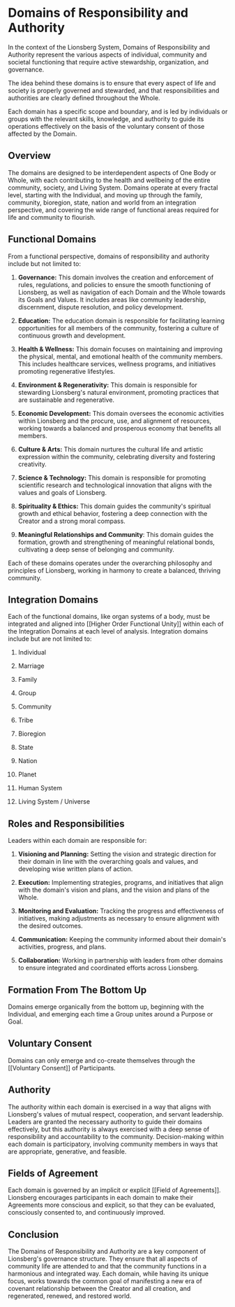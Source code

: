 # Domains of Responsibility and Authority

In the context of the Lionsberg System, Domains of Responsibility and Authority represent the various aspects of individual, community and societal functioning that require active stewardship, organization, and governance. 

The idea behind these domains is to ensure that every aspect of life and society is properly governed and stewarded, and that responsibilities and authorities are clearly defined throughout the Whole. 

Each domain has a specific scope and boundary, and is led by individuals or groups with the relevant skills, knowledge, and authority to guide its operations effectively on the basis of the voluntary consent of those affected by the Domain. 

## Overview

The domains are designed to be interdependent aspects of One Body or Whole, with each contributing to the health and wellbeing of the entire community, society, and Living System. Domains operate at every fractal level, starting with the Individual, and moving up through the family, community, bioregion, state, nation and world from an integration perspective, and covering the wide range of functional areas required for life and community to flourish. 


## Functional Domains 

From a functional perspective, domains of responsibility and authority include but not limited to:

1.  **Governance:** This domain involves the creation and enforcement of rules, regulations, and policies to ensure the smooth functioning of Lionsberg, as well as navigation of each Domain and the Whole towards its Goals and Values. It includes areas like community leadership, discernment, dispute resolution, and policy development.
    
2.  **Education:** The education domain is responsible for facilitating learning opportunities for all members of the community, fostering a culture of continuous growth and development.
    
3.  **Health & Wellness:** This domain focuses on maintaining and improving the physical, mental, and emotional health of the community members. This includes healthcare services, wellness programs, and initiatives promoting regenerative lifestyles.
    
4.  **Environment & Regenerativity:** This domain is responsible for stewarding Lionsberg's natural environment, promoting practices that are sustainable and regenerative.
    
5.  **Economic Development:** This domain oversees the economic activities within Lionsberg and the procure, use, and alignment of resources, working towards a balanced and prosperous economy that benefits all members.
    
6.  **Culture & Arts:** This domain nurtures the cultural life and artistic expression within the community, celebrating diversity and fostering creativity.
    
7.  **Science & Technology:** This domain is responsible for promoting scientific research and technological innovation that aligns with the values and goals of Lionsberg.
    
8.  **Spirituality & Ethics:** This domain guides the community's spiritual growth and ethical behavior, fostering a deep connection with the Creator and a strong moral compass.
    
9. **Meaningful Relationships and Community**: This domain guides the formation, growth and strengthening of meaningful relational bonds, cultivating a deep sense of belonging and community. 

Each of these domains operates under the overarching philosophy and principles of Lionsberg, working in harmony to create a balanced, thriving community.

## Integration Domains 

Each of the functional domains, like organ systems of a body, must be integrated and aligned into [[Higher Order Functional Unity]] within each of the Integration Domains at each level of analysis. Integration domains include but are not limited to: 

1. Individual 
    
2.  Marriage  
     
3.   Family  
    
4.   Group  
    
5.  Community
    
6.  Tribe  
    
7.  Bioregion
    
8.  State  
    
9.  Nation  
    
10. Planet  
    
11. Human System  
    
12. Living System / Universe 

## Roles and Responsibilities

Leaders within each domain are responsible for:

1.  **Visioning and Planning:** Setting the vision and strategic direction for their domain in line with the overarching goals and values, and developing wise written plans of action.
    
2.  **Execution:** Implementing strategies, programs, and initiatives that align with the domain's vision and plans, and the vision and plans of the Whole. 
    
3.  **Monitoring and Evaluation:** Tracking the progress and effectiveness of initiatives, making adjustments as necessary to ensure alignment with the desired outcomes.
    
4.  **Communication:** Keeping the community informed about their domain's activities, progress, and plans.
    
5.  **Collaboration:** Working in partnership with leaders from other domains to ensure integrated and coordinated efforts across Lionsberg.


## Formation From The Bottom Up

Domains emerge organically from the bottom up, beginning with the Individual, and emerging each time a Group unites around a Purpose or Goal. 

## Voluntary Consent 

Domains can only emerge and co-create themselves through the [[Voluntary Consent]] of Participants. 

## Authority

The authority within each domain is exercised in a way that aligns with Lionsberg's values of mutual respect, cooperation, and servant leadership. Leaders are granted the necessary authority to guide their domains effectively, but this authority is always exercised with a deep sense of responsibility and accountability to the community. Decision-making within each domain is participatory, involving community members in ways that are appropriate, generative, and feasible.


## Fields of Agreement 

Each domain is governed by an implicit or explicit [[Field of Agreements]]. Lionsberg encourages participants in each domain to make their Agreements more conscious and explicit, so that they can be evaluated, consciously consented to, and continuously improved. 

## Conclusion

The Domains of Responsibility and Authority are a key component of Lionsberg's governance structure. They ensure that all aspects of community life are attended to and that the community functions in a harmonious and integrated way. Each domain, while having its unique focus, works towards the common goal of manifesting a new era of covenant relationship between the Creator and all creation, and regenerated, renewed, and restored world. 
